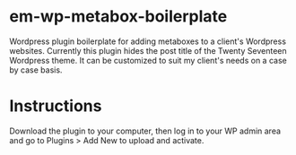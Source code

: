 # em-wp-metabox-boilerplate
Wordpress plugin boilerplate for adding metaboxes to a client's Wordpress websites. Currently this plugin hides the post title of the Twenty Seventeen Wordpress theme. It can be customized to suit my client's needs on a case by case basis.<br>
# Instructions
Download the plugin to your computer, then log in to your WP admin area and go to Plugins > Add New to upload and activate.

